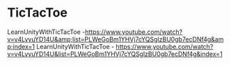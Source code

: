 # TicTacToe
LearnUnityWithTicTacToe -https://www.youtube.com/watch?v=v4LyyuYD14U&amp;list=PLWeGoBm1YHVj7cYQSglzBU0gb7ecDNf4g&amp;index=1
LearnUnityWithTicTacToe -
https://www.youtube.com/watch?v=v4LyyuYD14U&list=PLWeGoBm1YHVj7cYQSglzBU0gb7ecDNf4g&index=1
